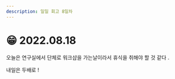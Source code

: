 ```yaml
---
description: 일일 회고 8일차
---
```


# 😁 2022.08.18

오늘은 연구실에서 단체로 워크샵을 가는날이라서 휴식을 취해야 할 것 같다 .

내일은 두배로 !
